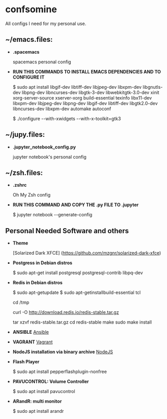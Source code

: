 # confsomine
All configs I need for my personal use.

## ~/emacs.files:

* **.spacemacs** 
	  
  spacemacs personal config

* **RUN THIS COMMANDS TO INSTALL EMACS DEPENDENCIES AND TO CONFIGURE IT**
	
  $ sudo apt install libgif-dev libtiff-dev libjpeg-dev libxpm-dev libgnutls-dev libpng-dev libncurses-dev libgtk-3-dev libwebkitgtk-3.0-dev xinit xorg-server-source xserver-xorg build-essential texinfo libx11-dev libxpm-dev libjpeg-dev libpng-dev libgif-dev libtiff-dev libgtk2.0-dev libncurses-dev libxpm-dev automake autoconf
	
  $ ./configure --with-xwidgets --with-x-toolkit=gtk3

## ~/jupy.files:

* **.jupyter_notebook_config.py**

  jupyter notebook's personal config

## ~/zsh.files:

* **.zshrc**

  Oh My Zsh config 

* **RUN THIS COMMAND AND COPY THE .py FILE TO .jupyter**
	
  $ jupyter notebook --generate-config

## Personal Needed Software and others

* **Theme**

  [Solarized Dark XFCE] (https://github.com/mzgnr/solarized-dark-xfce)

* **Postgress in Debian distros**

  $ sudo apt-get install postgresql postgresql-contrib libpq-dev

* **Redis in Debian distros**

  $ sudo apt-getupdate
  $ sudo apt-getinstallbuild-essential tcl

  cd /tmp

  curl -O http://download.redis.io/redis-stable.tar.gz

  tar xzvf redis-stable.tar.gz
  cd redis-stable
  make
  sudo make install

* **ANSIBLE**
  [Ansible](https://www.ansible.com/)

* **VAGRANT**
  [Vagrant](https://www.vagrantup.com/)

* **NodeJS installation via binary archive**
  [NodeJS](https://github.com/nodejs/help/wiki/Installation)

* **Flash Player**

  $ sudo apt install pepperflashplugin-nonfree

* **PAVUCONTROL: Volume Controller**

  $ sudo apt install pavucontrol
  
* **ARandR: multi monitor**

  $ sudo apt install arandr

